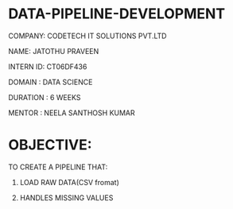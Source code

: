 # DATA-PIPELINE-DEVELOPMENT

COMPANY: CODETECH IT SOLUTIONS PVT.LTD

NAME: JATOTHU PRAVEEN

INTERN ID: CT06DF436

DOMAIN : DATA SCIENCE

DURATION : 6 WEEKS

MENTOR : NEELA SANTHOSH KUMAR

# OBJECTIVE:

TO CREATE A PIPELINE THAT:

1. LOAD RAW DATA(CSV fromat)

2. HANDLES MISSING VALUES
